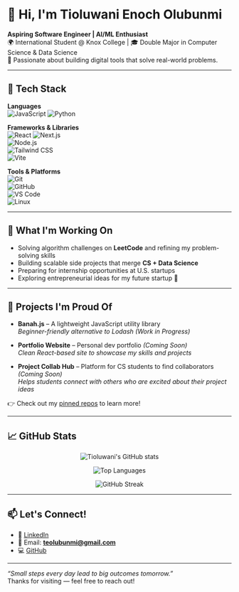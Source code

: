 # 👋 Hi, I'm Tioluwani Enoch Olubunmi

**Aspiring Software Engineer | AI/ML Enthusiast**  
🌍 International Student @ Knox College | 🎓 Double Major in Computer Science & Data Science  
🚀 Passionate about building digital tools that solve real-world problems.

---

## 🔧 Tech Stack

**Languages**  
![JavaScript](https://img.shields.io/badge/-JavaScript-black?style=flat-square&logo=javascript) 
![Python](https://img.shields.io/badge/-Python-black?style=flat-square&logo=python)

**Frameworks & Libraries**  
![React](https://img.shields.io/badge/-React-black?style=flat-square&logo=react) 
![Next.js](https://img.shields.io/badge/-Next.js-black?style=flat-square&logo=next.js)  
![Node.js](https://img.shields.io/badge/-Node.js-black?style=flat-square&logo=node.js)  
![Tailwind CSS](https://img.shields.io/badge/-TailwindCSS-black?style=flat-square&logo=tailwind-css)  
![Vite](https://img.shields.io/badge/-Vite-black?style=flat-square&logo=vite)

**Tools & Platforms**  
![Git](https://img.shields.io/badge/-Git-black?style=flat-square&logo=git)  
![GitHub](https://img.shields.io/badge/-GitHub-black?style=flat-square&logo=github)  
![VS Code](https://img.shields.io/badge/-VS%20Code-black?style=flat-square&logo=visual-studio-code)  
![Linux](https://img.shields.io/badge/-Linux-black?style=flat-square&logo=linux)

---

## 🧠 What I'm Working On

- Solving algorithm challenges on **LeetCode** and refining my problem-solving skills  
- Building scalable side projects that merge **CS + Data Science**  
- Preparing for internship opportunities at U.S. startups  
- Exploring entrepreneurial ideas for my future startup 🚀

---

## 🌱 Projects I'm Proud Of

- **Banah.js** – A lightweight JavaScript utility library  
  _Beginner-friendly alternative to Lodash (Work in Progress)_

- **Portfolio Website** – Personal dev portfolio _(Coming Soon)_  
  _Clean React-based site to showcase my skills and projects_

- **Project Collab Hub** – Platform for CS students to find collaborators _(Coming Soon)_  
  _Helps students connect with others who are excited about their project ideas_

👉 Check out my [pinned repos](https://github.com/tioluwani-enoch?tab=repositories) to learn more!

---

## 📈 GitHub Stats

<p align="center">
  <img src="https://github-readme-stats.vercel.app/api?username=tioluwani-enoch&theme=radical&show_icons=true&include_all_commits=true&hide_border=true" alt="Tioluwani's GitHub stats" />
</p>
<p align="center">
  <img src="https://github-readme-stats.vercel.app/api/top-langs/?username=tioluwani-enoch&theme=radical&langs_count=8&layout=compact&hide_border=true" alt="Top Languages" />
</p>
<p align="center">
  <img src="https://github-readme-streak-stats.herokuapp.com/?user=tioluwani-enoch&theme=radical" alt="GitHub Streak" />
</p>

---

## 📫 Let's Connect!

- 💼 [LinkedIn](https://www.linkedin.com/in/tioluwani-enoch)  
- 📧 Email: **teolubunmi@gmail.com**  
- 💻 [GitHub](https://github.com/tioluwani-enoch)

---

_“Small steps every day lead to big outcomes tomorrow.”_  
Thanks for visiting — feel free to reach out!
